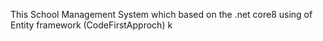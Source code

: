 This School Management System which based on the .net core8 using of Entity framework (CodeFirstApproch)
k
